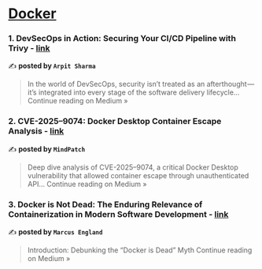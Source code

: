 
<h1><a href=https://medium.com/tag/docker/recommended target="_blank" rel="noopener noreferrer">Docker</a></h1>
<h3>1.  DevSecOps in Action: Securing Your CI/CD Pipeline with Trivy - <a href="https://medium.com/@arpit23sh/devsecops-in-action-securing-your-ci-cd-pipeline-with-trivy-07898b06be2c?source=rss------docker-5" target="_blank" rel="noopener noreferrer">link</a></h3>

✍️ **posted by `Arpit Sharma`**

<blockquote>In the world of DevSecOps, security isn’t treated as an afterthought — it’s integrated into every stage of the software delivery lifecycle…
Continue reading on Medium »</blockquote>

<h3>2. CVE-2025–9074: Docker Desktop Container Escape Analysis - <a href="https://mindpatch.medium.com/cve-2025-9074-docker-desktop-container-escape-analysis-4f327a17c10f?source=rss------docker-5" target="_blank" rel="noopener noreferrer">link</a></h3>

✍️ **posted by `MindPatch`**

<blockquote>Deep dive analysis of CVE-2025–9074, a critical Docker Desktop vulnerability that allowed container escape through unauthenticated API…
Continue reading on Medium »</blockquote>

<h3>3. Docker is Not Dead: The Enduring Relevance of Containerization in Modern Software Development - <a href="https://medium.com/@SeasonedDeveloper/docker-is-not-dead-the-enduring-relevance-of-containerization-in-modern-software-development-0c0573adb1d1?source=rss------docker-5" target="_blank" rel="noopener noreferrer">link</a></h3>

✍️ **posted by `Marcus England`**

<blockquote>Introduction: Debunking the “Docker is Dead” Myth
Continue reading on Medium »</blockquote>

